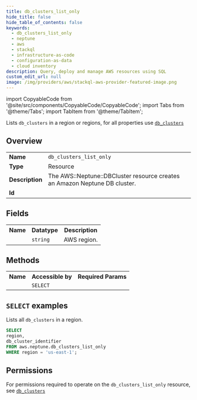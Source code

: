 ```yaml
---
title: db_clusters_list_only
hide_title: false
hide_table_of_contents: false
keywords:
  - db_clusters_list_only
  - neptune
  - aws
  - stackql
  - infrastructure-as-code
  - configuration-as-data
  - cloud inventory
description: Query, deploy and manage AWS resources using SQL
custom_edit_url: null
image: /img/providers/aws/stackql-aws-provider-featured-image.png
---
```


import CopyableCode from '@site/src/components/CopyableCode/CopyableCode';
import Tabs from '@theme/Tabs';
import TabItem from '@theme/TabItem';

Lists <code>db_clusters</code> in a region or regions, for all properties use <a href="/providers/aws/serviceName/db_clusters/"><code>db_clusters</code></a>

## Overview
<table><tbody>
<tr><td><b>Name</b></td><td><code>db_clusters_list_only</code></td></tr>
<tr><td><b>Type</b></td><td>Resource</td></tr>
<tr><td><b>Description</b></td><td>The AWS::Neptune::DBCluster resource creates an Amazon Neptune DB cluster.</td></tr>
<tr><td><b>Id</b></td><td><CopyableCode code="aws.neptune.db_clusters_list_only" /></td></tr>
</tbody></table>

## Fields
<table><tbody><tr><th>Name</th><th>Datatype</th><th>Description</th></tr><tr><td><CopyableCode code="region" /></td><td><code>string</code></td><td>AWS region.</td></tr>
</tbody></table>

## Methods

<table><tbody>
  <tr>
    <th>Name</th>
    <th>Accessible by</th>
    <th>Required Params</th>
  </tr>
  <tr>
    <td><CopyableCode code="list_resources" /></td>
    <td><code>SELECT</code></td>
    <td><CopyableCode code="region" /></td>
  </tr>
</tbody></table>

## `SELECT` examples
Lists all <code>db_clusters</code> in a region.
```sql
SELECT
region,
db_cluster_identifier
FROM aws.neptune.db_clusters_list_only
WHERE region = 'us-east-1';
```


## Permissions

For permissions required to operate on the <code>db_clusters_list_only</code> resource, see <a href="/providers/aws/neptune/db_clusters/#permissions"><code>db_clusters</code></a>


